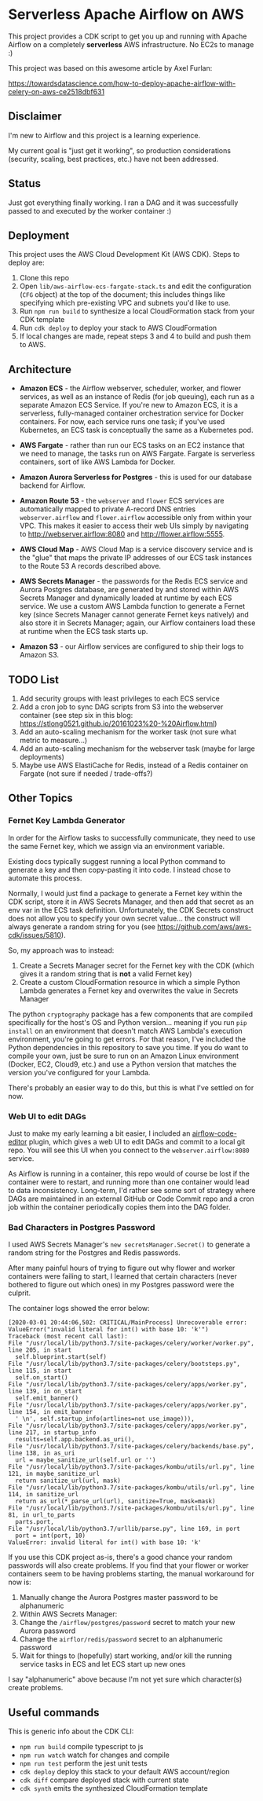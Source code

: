 # Serverless Apache Airflow on AWS

This project provides a CDK script to get you up and running with Apache Airflow on a completely **serverless** AWS infrastructure. No EC2s to manage :)

This project was based on this awesome article by Axel Furlan: 

https://towardsdatascience.com/how-to-deploy-apache-airflow-with-celery-on-aws-ce2518dbf631

## Disclaimer

I'm new to Airflow and this project is a learning experience.

My current goal is "just get it working", so production considerations (security, scaling, best practices, etc.) have not been addressed.

## Status

Just got everything finally working. I ran a DAG and it was successfully passed to and executed by the worker container :)

## Deployment

This project uses the AWS Cloud Development Kit (AWS CDK). Steps to deploy are: 

1. Clone this repo
2. Open `lib/aws-airflow-ecs-fargate-stack.ts` and edit the configuration (`CFG` object) at the top of the document; this includes things like specifying which pre-existing VPC and subnets you'd like to use. 
3. Run `npm run build` to synthesize a local CloudFormation stack from your CDK template
4. Run `cdk deploy` to deploy your stack to AWS CloudFormation
5. If local changes are made, repeat steps 3 and 4 to build and push them to AWS. 

## Architecture

* **Amazon ECS** - the Airflow webserver, scheduler, worker, and flower services, as well as an instance of Redis (for job queuing), each run as a separate Amazon ECS Service. If you're new to Amazon ECS, it is a serverless, fully-managed container orchestration service for Docker containers. For now, each service runs one task; if you've used Kubernetes, an ECS task is conceptually the same as a Kubernetes pod.

* **AWS Fargate** - rather than run our ECS tasks on an EC2 instance that we need to manage, the tasks run on AWS Fargate. Fargate is serverless containers, sort of like AWS Lambda for Docker. 

* **Amazon Aurora Serverless for Postgres** - this is used for our database backend for Airflow.

* **Amazon Route 53** - the `webserver` and `flower` ECS services are automatically mapped to private A-record DNS entries `webserver.airflow` and `flower.airflow` accessible only from within your VPC. This makes it easier to access their web UIs simply by navigating to http://webserver.airflow:8080 and http://flower.airflow:5555.

* **AWS Cloud Map** - AWS Cloud Map is a service discovery service and is the "glue" that maps the private IP addresses of our ECS task instances to the Route 53 A records described above. 

* **AWS Secrets Manager** - the passwords for the Redis ECS service and Aurora Postgres database, are generated by and stored within AWS Secrets Manager and dynamically loaded at runtime by each ECS service. We use a custom AWS Lambda function to generate a Fernet key (since Secrets Manager cannot generate Fernet keys natively) and also store it in Secrets Manager; again, our Airflow containers load these at runtime when the ECS task starts up. 

* **Amazon S3** - our Airflow services are configured to ship their logs to Amazon S3. 

## TODO List

1. Add security groups with least privileges to each ECS service
2. Add a cron job to sync DAG scripts from S3 into the webserver container (see step six in this blog: https://stlong0521.github.io/20161023%20-%20Airflow.html)
3. Add an auto-scaling mechanism for the worker task (not sure what metric to measure...)
4. Add an auto-scaling mechanism for the webserver task (maybe for large deployments)
5. Maybe use AWS ElastiCache for Redis, instead of a Redis container on Fargate (not sure if needed / trade-offs?)

## Other Topics

### Fernet Key Lambda Generator

In order for the Airflow tasks to successfully communicate, they need to use the same Fernet key, which we assign via an environment variable. 

Existing docs typically suggest running a local Python command to generate a key and then copy-pasting it into code. I instead chose to automate this process. 

Normally, I would just find a package to generate a Fernet key within the CDK script, store it in AWS Secrets Manager, and then add that secret as an env var in the ECS task definition. Unfortunately, the CDK Secrets construct does not allow you to specify your own secret value... the construct will always generate a random string for you (see https://github.com/aws/aws-cdk/issues/5810).

So, my approach was to instead: 
1. Create a Secrets Manager secret for the Fernet key with the CDK (which gives it a random string that is **not** a valid Fernet key)
2. Create a custom CloudFormation resource in which a simple Python Lambda generates a Fernet key and overwrites the value in Secrets Manager

The python `cryptography` package has a few components that are compiled specifically for the host's OS and Python version... meaning if you run `pip install` on an environment that doesn't match AWS Lambda's execution environment, you're going to get errors. For that reason, I've included the Python dependencies in this repository to save you time. If you do want to compile your own, just be sure to run on an Amazon Linux environment (Docker, EC2, Cloud9, etc.) and use a Python version that matches the version you've configured for your Lambda.

There's probably an easier way to do this, but this is what I've settled on for now. 

### Web UI to edit DAGs

Just to make my early learning a bit easier, I included an [airflow-code-editor](https://github.com/andreax79/airflow-code-editor) plugin, which gives a web UI to edit DAGs and commit to a local git repo. You will see this UI when you connect to the `webserver.airflow:8080` service. 

As Airflow is running in a container, this repo would of course be lost if the container were to restart, and running more than one container would lead to data inconsistency. Long-term, I'd rather see some sort of strategy where DAGs are maintained in an external GitHub or Code Commit repo and a cron job within the container periodically copies them into the DAG folder.

### Bad Characters in Postgres Password

I used AWS Secrets Manager's `new secretsManager.Secret()` to generate a random string for the Postgres and Redis passwords. 

After many painful hours of trying to figure out why flower and worker containers were failing to start, I learned that certain characters (never bothered to figure out which ones) in my Postgres password were the culprit. 

The container logs showed the error below: 

```
[2020-03-01 20:44:06,502: CRITICAL/MainProcess] Unrecoverable error: ValueError("invalid literal for int() with base 10: 'k'")
Traceback (most recent call last):
File "/usr/local/lib/python3.7/site-packages/celery/worker/worker.py", line 205, in start
  self.blueprint.start(self)
File "/usr/local/lib/python3.7/site-packages/celery/bootsteps.py", line 115, in start
  self.on_start()
File "/usr/local/lib/python3.7/site-packages/celery/apps/worker.py", line 139, in on_start
  self.emit_banner()
File "/usr/local/lib/python3.7/site-packages/celery/apps/worker.py", line 154, in emit_banner
  ' \n', self.startup_info(artlines=not use_image))),
File "/usr/local/lib/python3.7/site-packages/celery/apps/worker.py", line 217, in startup_info
  results=self.app.backend.as_uri(),
File "/usr/local/lib/python3.7/site-packages/celery/backends/base.py", line 138, in as_uri
  url = maybe_sanitize_url(self.url or '')
File "/usr/local/lib/python3.7/site-packages/kombu/utils/url.py", line 121, in maybe_sanitize_url
  return sanitize_url(url, mask)
File "/usr/local/lib/python3.7/site-packages/kombu/utils/url.py", line 114, in sanitize_url
  return as_url(*_parse_url(url), sanitize=True, mask=mask)
File "/usr/local/lib/python3.7/site-packages/kombu/utils/url.py", line 81, in url_to_parts
  parts.port,
File "/usr/local/lib/python3.7/urllib/parse.py", line 169, in port
  port = int(port, 10)
ValueError: invalid literal for int() with base 10: 'k'
```

If you use this CDK project as-is, there's a good chance your random passwords will also create problems. If you find that your flower or worker containers seem to be having problems starting, the manual workaround for now is: 

1. Manually change the Aurora Postgres master password to be alphanumeric
2. Within AWS Secrets Manager:
  1. Change the `/airflow/postgres/password` secret to match your new Aurora password
  2. Change the `airflor/redis/password` secret to an alphanumeric password
3. Wait for things to (hopefully) start working, and/or kill the running service tasks in ECS and let ECS start up new ones

I say "alphanumeric" above because I'm not yet sure which character(s) create problems. 

## Useful commands

This is generic info about the CDK CLI: 

 * `npm run build`   compile typescript to js
 * `npm run watch`   watch for changes and compile
 * `npm run test`    perform the jest unit tests
 * `cdk deploy`      deploy this stack to your default AWS account/region
 * `cdk diff`        compare deployed stack with current state
 * `cdk synth`       emits the synthesized CloudFormation template
